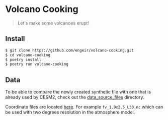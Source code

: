 # Volcano Cooking

> Let's make some volcanoes erupt!

## Install

```sh
$ git clone https://github.com/engeir/volcano-cooking.git
$ cd volcano-cooking
$ poetry install
$ poetry run volcano-cooking
```

## Data

To be able to compare the newly created synthetic file with one that is already used by
CESM2, check out the [data_source_files](https://svn.code.sf.net/p/codescripts/code/trunk/ncl/emission)
directory.

Coordinate files are located [here](https://svn-ccsm-inputdata.cgd.ucar.edu/trunk/inputdata/atm/cam/coords/).
For example `fv_1.9x2.5_L30.nc` which can be used with two degrees resolution in the
atmosphere model.
